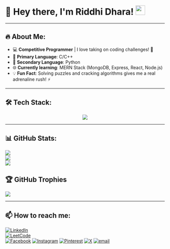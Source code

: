 # 👋 Hey there, I'm Riddhi Dhara! <img src="https://media.giphy.com/media/hvRJCLFzcasrR4ia7z/giphy.gif" width="30px">

---

## 🔥 About Me:
- 💻 **Competitive Programmer** | I love taking on coding challenges! 🎯
- 🌱 **Primary Language**: C/C++  
- 🐍 **Secondary Language**: Python  
- 🌐 **Currently learning**: MERN Stack (MongoDB, Express, React, Node.js)  
- 💡 **Fun Fact**: Solving puzzles and cracking algorithms gives me a real adrenaline rush! ⚡

---

## 🛠️ Tech Stack:
<div align="center">
  <img src="https://skillicons.dev/icons?i=c,cpp,python,html,css,javascript,nodejs,expressjs,mongodb,mysql,git,vscode,postman,aws" />
</div>

---

## 📊 GitHub Stats:
![](https://github-readme-stats.vercel.app/api?username=RiddhiDhara&theme=dark&hide_border=false&include_all_commits=true&count_private=true)<br/>
![](https://github-readme-streak-stats.herokuapp.com/?user=RiddhiDhara&theme=dark&hide_border=false)<br/>
![](https://github-readme-stats.vercel.app/api/top-langs/?username=RiddhiDhara&theme=dark&hide_border=false&include_all_commits=true&count_private=true&layout=compact)

## 🏆 GitHub Trophies
![](https://github-profile-trophy.vercel.app/?username=RiddhiDhara&theme=radical&no-frame=false&no-bg=true&margin-w=4)

---

## 📫 How to reach me:
[![LinkedIn](https://img.shields.io/badge/LinkedIn-%230077B5.svg?style=for-the-badge&logo=linkedin&logoColor=white)](https://www.linkedin.com/in/riddhi-dhara-2003rd/)  
[![LeetCode](https://img.shields.io/badge/LeetCode-%23FFA116.svg?style=for-the-badge&logo=leetcode&logoColor=black)](https://leetcode.com/u/Riddhi_Dhara/)    
[![Facebook](https://img.shields.io/badge/Facebook-%231877F2.svg?style=for-the-badge&logo=Facebook&logoColor=white)](https://facebook.com/https://www.facebook.com/riddhi.dhara.73) 
[![Instagram](https://img.shields.io/badge/Instagram-%23E4405F.svg?style=for-the-badge&logo=Instagram&logoColor=white)](https://instagram.com/https://www.instagram.com/riddhidhara/) 
[![Pinterest](https://img.shields.io/badge/Pinterest-%23E60023.svg?style=for-the-badge&logo=Pinterest&logoColor=white)](https://pinterest.com/https://in.pinterest.com/riddhidhara2003/) 
[![X](https://img.shields.io/badge/X-black.svg?style=for-the-badge&logo=X&logoColor=white)](https://x.com/https://x.com/riddhidhara2003) 
[![email](https://img.shields.io/badge/Email-D14836?style=for-the-badge&logo=gmail&logoColor=white)](mailto:riddhidhara2003@gmail.com)


